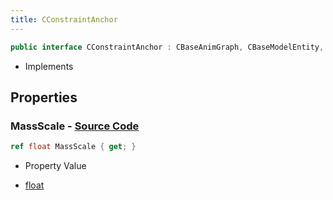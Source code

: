 ```yaml
---
title: CConstraintAnchor
---
```


```csharp
public interface CConstraintAnchor : CBaseAnimGraph, CBaseModelEntity, CBaseEntity, CEntityInstance, ISchemaClass<CEntityInstance>, ISchemaClass<CBaseEntity>, ISchemaClass<CBaseModelEntity>, ISchemaClass<CBaseAnimGraph>, ISchemaClass<CConstraintAnchor>, ISchemaField, ISchemaClass, INativeHandle
```

- Implements

## Properties

### **MassScale** - [Source Code](https://github.com/swiftly-solution/swiftlys2/blob/main/managed/src/SwiftlyS2.Generated/Schemas/Interfaces/CConstraintAnchor.cs#L16)

```csharp
ref float MassScale { get; }
```

- Property Value

- [float](https://learn.microsoft.com/dotnet/api/system.single)

